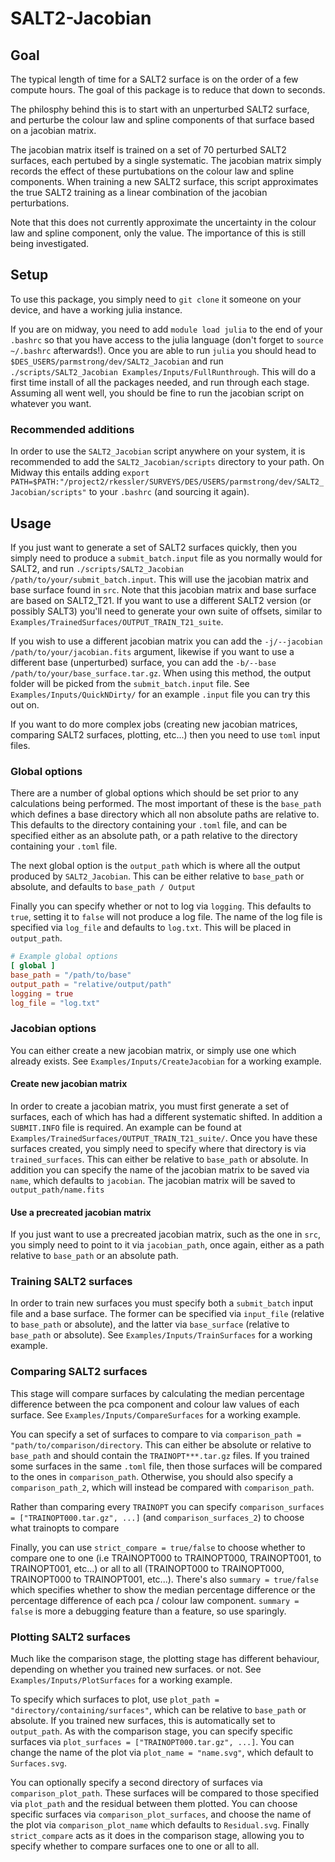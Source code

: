 # SALT2-Jacobian

## Goal
The typical length of time for a SALT2 surface is on the order of a few compute hours. The goal of this package is to reduce that down to seconds.

The philosphy behind this is to start with an unperturbed SALT2 surface, and perturbe the colour law and spline components of that surface based on a jacobian matrix.

The jacobian matrix itself is trained on a set of 70 perturbed SALT2 surfaces, each pertubed by a single systematic. The jacobian matrix simply records the effect of these purtubations on the colour law and spline components. When training a new SALT2 surface, this script approximates the true SALT2 training as a linear combination of the jacobian perturbations.

Note that this does not currently approximate the uncertainty in the colour law and spline component, only the value. The importance of this is still being investigated.

## Setup
To use this package, you simply need to `git clone` it someone on your device, and have a working julia instance.

If you are on midway, you need to add `module load julia` to the end of your `.bashrc` so that you have access to the julia language (don't forget to `source ~/.bashrc` afterwards!). Once you are able to run `julia` you should head to `$DES_USERS/parmstrong/dev/SALT2_Jacobian` and run `./scripts/SALT2_Jacobian Examples/Inputs/FullRunthrough`. This will do a first time install of all the packages needed, and run through each stage. Assuming all went well, you should be fine to run the jacobian script on whatever you want.

### Recommended additions
In order to use the `SALT2_Jacobian` script anywhere on your system, it is recommended to add the `SALT2_Jacobian/scripts` directory to your path. On Midway this entails adding `export PATH=$PATH:"/project2/rkessler/SURVEYS/DES/USERS/parmstrong/dev/SALT2_Jacobian/scripts"` to your `.bashrc` (and sourcing it again).

## Usage
If you just want to generate a set of SALT2 surfaces quickly, then you simply need to produce a `submit_batch.input` file as you normally would for SALT2, and run `./scripts/SALT2_Jacobian /path/to/your/submit_batch.input`. This will use the jacobian matrix and base surface found in `src`. Note that this jacobian matrix and base surface are based on SALT2_T21. If you want to use a different SALT2 version (or possibly SALT3) you'll need to generate your own suite of offsets, similar to `Examples/TrainedSurfaces/OUTPUT_TRAIN_T21_suite`.

If you wish to use a different jacobian matrix you can add the `-j/--jacobian /path/to/your/jacobian.fits` argument, likewise if you want to use a different base (unperturbed) surface, you can add the `-b/--base /path/to/your/base_surface.tar.gz`. When using this method, the output folder will be picked from the `submit_batch.input` file. See `Examples/Inputs/QuickNDirty/` for an example `.input` file you can try this out on.

If you want to do more complex jobs (creating new jacobian matrices, comparing SALT2 surfaces, plotting, etc...) then you need to use `toml` input files.

### Global options
There are a number of global options which should be set prior to any calculations being performed. The most important of these is the `base_path` which defines a base directory which all non absolute paths are relative to. This defaults to the directory containing your `.toml` file, and can be specified either as an absolute path, or a path relative to the directory containing your `.toml` file. 

The next global option is the `output_path` which is where all the output produced by `SALT2_Jacobian`. This can be either relative to `base_path` or absolute, and defaults to `base_path / Output`

Finally you can specify whether or not to log via `logging`. This defaults to `true`, setting it to `false` will not produce a log file. The name of the log file is specified via `log_file` and defaults to `log.txt`. This will be placed in `output_path`.

```toml
# Example global options
[ global ]
base_path = "/path/to/base"
output_path = "relative/output/path"
logging = true
log_file = "log.txt"
```

### Jacobian options 
You can either create a new jacobian matrix, or simply use one which already exists. See `Examples/Inputs/CreateJacobian` for a working example.

#### Create new jacobian matrix
In order to create a jacobian matrix, you must first generate a set of surfaces, each of which has had a different systematic shifted. In addition a `SUBMIT.INFO` file is required. An example can be found at `Examples/TrainedSurfaces/OUTPUT_TRAIN_T21_suite/`. Once you have these surfaces created, you simply need to specify where that directory is via `trained_surfaces`. This can either be relative to `base_path` or absolute. In addition you can specify the name of the jacobian matrix to be saved via `name`, which defaults to `jacobian`. The jacobian matrix will be saved to `output_path/name.fits`

#### Use a precreated jacobian matrix
If you just want to use a precreated jacobian matrix, such as the one in `src`, you simply need to point to it via `jacobian_path`, once again, either as a path relative to `base_path` or an absolute path.

### Training SALT2 surfaces
In order to train new surfaces you must specify both a `submit_batch` input file and a base surface. The former can be specified via `input_file` (relative to `base_path` or absolute), and the latter via `base_surface` (relative to `base_path` or absolute). See `Examples/Inputs/TrainSurfaces` for a working example.

### Comparing SALT2 surfaces
This stage will compare surfaces by calculating the median percentage difference between the pca component and colour law values of each surface. See `Examples/Inputs/CompareSurfaces` for a working example.

You can specify a set of surfaces to compare to via `comparison_path = "path/to/comparison/directory`. This can either be absolute or relative to `base_path` and should contain the `TRAINOPT***.tar.gz` files. If you trained some surfaces in the same `.toml` file, then those surfaces will be compared to the ones in `comparison_path`. Otherwise, you should also specify a `comparison_path_2`, which will instead be compared with `comparison_path`.

Rather than comparing every `TRAINOPT` you can specify `comparison_surfaces = ["TRAINOPT000.tar.gz", ...]` (and `comparison_surfaces_2`) to choose what trainopts to compare

Finally, you can use `strict_compare = true/false` to choose whether to compare one to one (i.e TRAINOPT000 to TRAINOPT000, TRAINOPT001, to TRAINOPT001, etc...) or all to all (TRAINOPT000 to TRAINOPT000, TRAINOPT000 to TRAINOPT001, etc...). There's also `summary = true/false` which specifies whether to show the median percentage difference or the percentage difference of each pca / colour law component. `summary = false` is more a debugging feature than a feature, so use sparingly.

### Plotting SALT2 surfaces
Much like the comparison stage, the plotting stage has different behaviour, depending on whether you trained new surfaces. or not. See `Examples/Inputs/PlotSurfaces` for a working example.

To specify which surfaces to plot, use `plot_path = "directory/containing/surfaces"`, which can be relative to `base_path` or absolute. If you trained new surfaces, this is automatically set to `output_path`. As with the comparison stage, you can specify specific surfaces via `plot_surfaces = ["TRAINOPT000.tar.gz", ...]`. You can change the name of the plot via `plot_name = "name.svg"`, which default to `Surfaces.svg`.

You can optionally specify a second directory of surfaces via `comparison_plot_path`. These surfaces will be compared to those specified via `plot_path` and the residual between them plotted. You can choose specific surfaces via `comparison_plot_surfaces`, and choose the name of the plot via `comparison_plot_name` which defaults to `Residual.svg`. Finally `strict_compare` acts as it does in the comparison stage, allowing you to specify whether to compare surfaces one to one or all to all.
